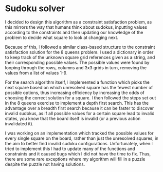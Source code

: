# Sudoku solver



I decided to design this algorithm as a constraint satisfaction problem, as this mirrors the way that humans think about sudokus, inputting values according to the constraints and then updating our knowledge of the problem to decide what square to look at changing next.

Because of this, I followed a similar class-based structure to the constraint satisfaction solution for the 8 queens problem. I used a dictionary in order to keep track of the unknown square grid references given as a string, and their corresponding possible values. The possible values were found by looping through the rows, columns and 3x3 grids in turn, removing the values from a list of values 1-9.

For the search algorithm itself, I implemented a function which picks the next square based on which unresolved square has the fewest number of possible options, thus increasing efficiency by increasing the odds of choosing the correct solution for a square. I then followed the steps set out in the 8 queens exercise to implement a depth first search. This has the advantage over a breadth first search because it can be faster to discover invalid sudokus, as if all possible values for a certain square lead to invalid states, you know that the board itself is invalid (or a previous action invalidated it).

I was working on an implementation which tracked the possible values for every single square on the board, rather than just the unresolved squares, in the aim to better find invalid sudoku configurations. Unfortunately, when I tried to implement this I had to update many of the functions and constraints and it caused bugs which I did not have the time to fix. Thus, there are some rare exceptions where my algorithm will fill in a puzzle despite the puzzle not having solutions.